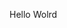 Hello Wolrd




































































































































































































































































































































































































































































































































































































































































































































































































































































































































































































































































































































































































































































































































































































































































































































































































































































































































































































































































































































































































































































































































































































































































































































































































































































































































































































































































































































































































































































































































































































































































































































































































































































































































































































































































































































































































































































































































































































































































































































































































































































































































































































































































































































































